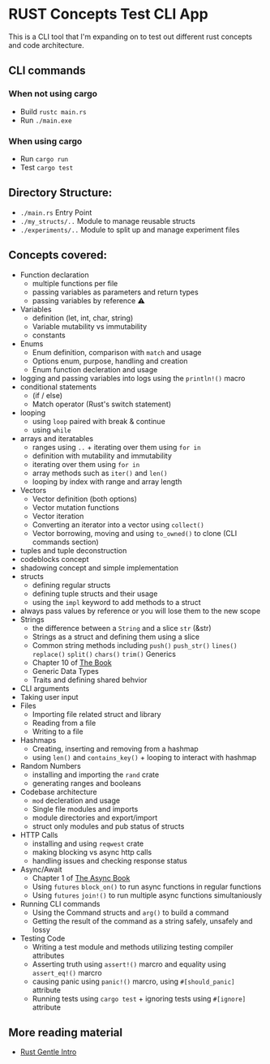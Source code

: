 # RUST Concepts Test CLI App
This is a CLI tool that I'm expanding on to test out different rust concepts and code architecture. 

## CLI commands
### When not using cargo
* Build `rustc main.rs`
* Run `./main.exe`

### When using cargo
* Run `cargo run`
* Test `cargo test`

## Directory Structure:
* `./main.rs` Entry Point
* `./my_structs/..` Module to manage reusable structs
* `./experiments/..` Module to split up and manage experiment files

## Concepts covered:
* Function declaration
    * multiple functions per file
    * passing variables as parameters and return types
    * passing variables by reference ⚠
* Variables
    * definition (let, int, char, string)
    * Variable mutability vs immutability 
    * constants
* Enums
    * Enum definition, comparison with `match` and usage
    * Options enum, purpose, handling and creation
    * Enum function decleration and usage
* logging and passing variables into logs using the `println!()` macro
* conditional statements
    * (if / else)
    * Match operator (Rust's switch statement)
* looping
    * using `loop` paired with break & continue
    * using `while`
* arrays and iteratables
    * ranges using `..` + iterating over them using `for in`
    * definition with mutability and immutability
    * iterating over them using `for in`
    * array methods such as `iter()` and `len()`
    * looping by index with range and array length
* Vectors
    * Vector definition (both options)
    * Vector mutation functions
    * Vector iteration
    * Converting an iterator into a vector using `collect()`
    * Vector borrowing, moving and using `to_owned()` to clone (CLI commands section)
* tuples and tuple deconstruction
* codeblocks concept
* shadowing concept and simple implementation
* structs
    * defining regular structs
    * defining tuple structs and their usage
    * using the `impl` keyword to add methods to a struct
* always pass values by reference or you will lose them to the new scope
* Strings
    * the difference between a `String` and a slice `str` (&str)
    * Strings as a struct and defining them using a slice 
    * Common string methods including `push()` `push_str()` `lines()` `replace()` `split()` `chars()` `trim()`
Generics
    * Chapter 10 of [The Book](https://doc.rust-lang.org/book/)
    * Generic Data Types
    * Traits and defining shared behvior
* CLI arguments
* Taking user input
* Files
    * Importing file related struct and library
    * Reading from a file
    * Writing to a file
* Hashmaps
    * Creating, inserting and removing from a hashmap
    * using `len()` and `contains_key()` + looping to interact with hashmap
* Random Numbers
    * installing and importing the `rand` crate 
    * generating ranges and booleans
* Codebase architecture
    * `mod` decleration and usage
    * Single file modules and imports
    * module directories and export/import
    * struct only modules and pub status of structs
* HTTP Calls
    * installing and using `reqwest` crate
    * making blocking vs async http calls
    * handling issues and checking response status
* Async/Await
    * Chapter 1 of [The Async Book](https://rust-lang.github.io/async-book)
    * Using `futures` `block_on()` to run async functions in regular functions
    * Using `futures` `join!()` to run multiple async functions simultaniously 
* Running CLI commands
    * Using the Command structs and `arg()` to build a command
    * Getting the result of the command as a string safely, unsafely and lossy 
* Testing Code
    * Writing a test module and methods utilizing testing compiler attributes 
    * Asserting truth using `assert!()` marcro and equality using `assert_eq!()` marcro
    * causing panic using `panic!()` marcro, using `#[should_panic]` attribute
    * Running tests using `cargo test` + ignoring tests using `#[ignore]` attribute



## More reading material
* [Rust Gentle Intro](https://stevedonovan.github.io/rust-gentle-intro/print.html)